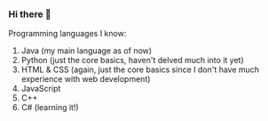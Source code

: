 ### Hi there 👋

<!--
**TheAceEB/TheAceEB** is a ✨ _special_ ✨ repository because its `README.md` (this file) appears on your GitHub profile.

Here are some ideas to get you started:

- 🔭 I’m currently working on ...
- 🌱 I’m currently learning ...
- 👯 I’m looking to collaborate on ...
- 🤔 I’m looking for help with ...
- 💬 Ask me about ...
- 📫 How to reach me: ...
- 😄 Pronouns: ...
- ⚡ Fun fact: ...
-->
Programming languages I know: 

1. Java (my main language as of now)
2. Python (just the core basics, haven't delved much into it yet)
3. HTML & CSS (again, just the core basics since I don't have much experience with web development)
4. JavaScript 
5. C++ 
6. C# (learning it!)
